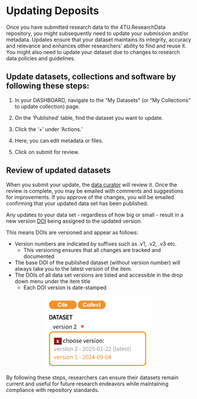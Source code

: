 # Updating Deposits

Once you have submitted research data to the 4TU.ResearchData repository, you might subsequently need to update your submission and/or metadata. Updates ensure that your dataset maintains its integrity, accuracy and relevance and enhances other researchers’ ability to find and reuse it. You might also need to update your dataset due to changes to research data policies and guidelines. 

## Update datasets, collections and software by following these steps:

1. In your DASHBOARD, navigate to the "My Datasets" (or “My Collections” to update collection) page.

2. On the ‘Published’ table, find the dataset you want to update.

3. Click the ‘+’ under ‘Actions.’

4. Here, you can edit metadata or files.

5. Click on submit for review.

## Review of updated datasets

When you submit your update, the [data curator](/submission_workflow/data_curation) will review it. Once the review is complete, you may be emailed with comments and suggestions for improvements. If you approve of the changes, you will be emailed confirming that your updated data set has been published.

Any updates to your data set - regardless of how big or small - result in a new version [DOI](/citing_data/dois_and_persistent_identifiers) being assigned to the updated version. 

This means DOIs are versioned and appear as follows: 
- Version numbers are indicated by suffixes such as .v1, .v2, .v3 etc. 
    - This versioning ensures that all changes are tracked and documented
- The base DOI of the published dataset (without version number) will always take you to the latest version of the item. 
- The DOIs of all data set versions are listed and accessible in the drop down menu under the item title 
    - Each DOI version is date-stamped

<center>

![alt text](image-1.png)

</center>

By following these steps, researchers can ensure their datasets remain current and useful for future research endeavors while maintaining compliance with repository standards.